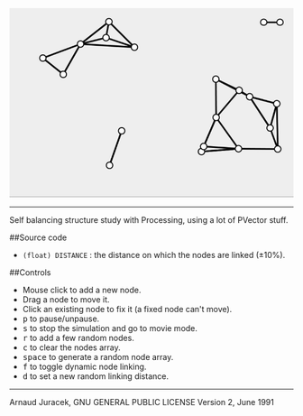 ![preview](preview.gif?raw=true "preview")

---
Self balancing structure study with Processing, using a lot of PVector stuff.

##Source code
+ `(float) DISTANCE` : the distance on which the nodes are linked (±10%).

##Controls

+ Mouse click to add a new node.
+ Drag a node to move it.
+ Click an existing node to fix it (a fixed node can't move).
+ <kbd>p</kbd> to pause/unpause.
+ <kbd>s</kbd> to stop the simulation and go to movie mode.
+ <kbd>r</kbd> to add a few random nodes.
+ <kbd>c</kbd> to clear the nodes array.
+ <kbd>space</kbd> to generate a random node array.
+ <kbd>f</kbd> to toggle dynamic node linking.
+ <kbd>d</kbd> to set a new random linking distance.

---
Arnaud Juracek, GNU GENERAL PUBLIC LICENSE Version 2, June 1991
